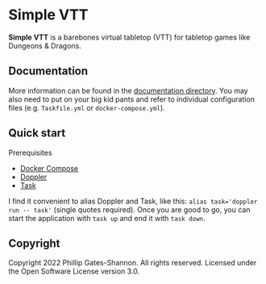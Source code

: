 # Simple VTT

**Simple VTT** is a barebones virtual tabletop (VTT) for tabletop games like Dungeons & Dragons.

## Documentation

More information can be found in the [documentation directory][2]. You may also need to put on your big kid pants and refer to individual configuration files (e.g. `Taskfile.yml` or `docker-compose.yml`).

[2]: docs/index.md

## Quick start

Prerequisites
  - [Docker Compose][4]
  - [Doppler][3]
  - [Task][1]

I find it convenient to alias Doppler and Task, like this: `alias task='doppler run -- task'` (single quotes required). Once you are good to go, you can start the application with `task up` and end it with `task down`.

[1]: https://taskfile.dev/
[3]: https://www.doppler.com/
[4]: https://docs.docker.com/compose/

## Copyright

Copyright 2022 Phillip Gates-Shannon. All rights reserved. Licensed under the Open Software License version 3.0.
